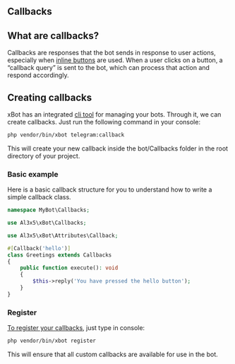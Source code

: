 ## Callbacks


## What are callbacks?

Callbacks are responses that the bot sends in response to user actions, especially when [inline buttons](https://github.com/alexsandrov16/xbot/blob/main/docs/keyboards.md) are used. When a user clicks on a button, a “callback query” is sent to the bot, which can process that action and respond accordingly.

## Creating callbacks

xBot has an integrated [cli tool](https://github.com/alexsandrov16/xbot/blob/main/docs/cli.md) for managing your bots. Through it, we can create callbacks. Just run the following command in your console:

```bash
php vendor/bin/xbot telegram:callback
```

This will create your new callback inside the bot/Callbacks folder in the root directory of your project.


### Basic example

Here is a basic callback structure for you to understand how to write a simple callback class.

```php
namespace MyBot\Callbacks;

use Al3x5\xBot\Callbacks;

use Al3x5\xBot\Attributes\Callback;

#[Callback('hello')]
class Greetings extends Callbacks
{
    public function execute(): void
    {
        $this->reply('You have pressed the hello button');
    }
}
```


### Register

[To register your callbacks](https://github.com/alexsandrov16/xbot/blob/main/docs/cli.md#2-register), just type in console:

```bash
php vendor/bin/xbot register
```
This will ensure that all custom callbacks are available for use in the bot.